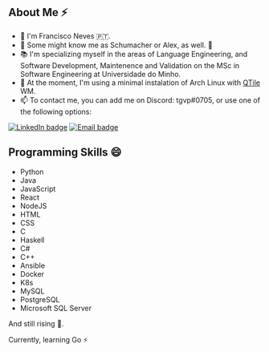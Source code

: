 ## About Me ⚡
- 👋 I'm Francisco Neves 🇵🇹.
- 🎸 Some might know me as Schumacher or Alex, as well. 🥳
- 📚 I'm specializing myself in the areas of Language Engineering, and Software Development, Maintenence and Validation on the MSc in Software Engineering at Universidade do Minho.
- 🐧 At the moment, I'm using a minimal instalation of Arch Linux with [QTile](https://github.com/qtile/qtile) WM.
- 📫 To contact me, you can add me on Discord: tgvp#0705, or use one of the following options:

[![LinkedIn badge](https://img.shields.io/badge/-franl08-black?style=for-the-badge&logo=linkedin)](https://www.linkedin.com/in/franl08/)
[![Email badge](https://img.shields.io/badge/-franeves08-c71610?style=for-the-badge&logo=Gmail&logoColor=black)](mailto:franeves08@gmail.com)

## Programming Skills 😄
- Python
- Java
- JavaScript
- React
- NodeJS
- HTML
- CSS
- C
- Haskell
- C\#
- C++
- Ansible
- Docker
- K8s
- MySQL
- PostgreSQL
- Microsoft SQL Server

And still rising 👀.

Currently, learning Go ⚡
